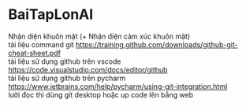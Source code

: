 # BaiTapLonAI
Nhận diện khuôn mặt (+ Nhận diện cảm xúc khuôn mặt)	            
tài liệu command git
https://training.github.com/downloads/github-git-cheat-sheet.pdf	              
tài liệu sử dụng github trên vscode
https://code.visualstudio.com/docs/editor/github	        
tài liệu sử dụng github trên pycharm
https://www.jetbrains.com/help/pycharm/using-git-integration.html	        
lười đọc thì dùng git desktop hoặc up code lên bằng web
